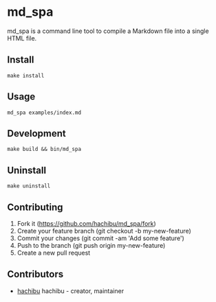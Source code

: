 # md_spa

md_spa is a command line tool to compile a Markdown file into a single HTML file.

## Install

    make install

## Usage

    md_spa examples/index.md

## Development

    make build && bin/md_spa

## Uninstall

    make uninstall

## Contributing

1. Fork it (https://github.com/hachibu/md_spa/fork)
2. Create your feature branch (git checkout -b my-new-feature)
3. Commit your changes (git commit -am 'Add some feature')
4. Push to the branch (git push origin my-new-feature)
5. Create a new pull request

## Contributors

- [hachibu](https://github.com/hachibu) hachibu - creator, maintainer
